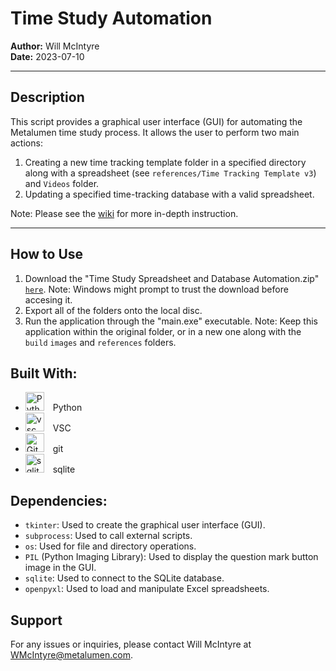# Time Study Automation

**Author:** Will McIntyre  
**Date:** 2023-07-10

---

## Description

This script provides a graphical user interface (GUI) for automating the Metalumen time study process. It allows the user to perform two main actions:

1. Creating a new time tracking template folder in a specified directory along with a spreadsheet (see `references/Time Tracking Template v3`) and `Videos` folder.
2. Updating a specified time-tracking database with a valid spreadsheet.

Note: Please see the [wiki](https://github.com/will-mcintyre04/time-automation/wiki) for more in-depth instruction.

---

## How to Use

1. Download the "Time Study Spreadsheet and Database Automation.zip" [`here`](https://drive.google.com/file/d/1ryz9c-6N8hgT8R8zdiBeNg5aCCKWsj1G/view?usp=sharing). Note: Windows might prompt to trust the download before accesing it.
2. Export all of the folders onto the local disc.
3. Run the application through the "main.exe" executable. Note: Keep this application within the original folder, or in a new one along with the `build` `images` and `references` folders.

## Built With:

* <img alt="Python" width="30px" style="padding-right:10px;" src="https://cdn.jsdelivr.net/gh/devicons/devicon/icons/python/python-original.svg" /> Python
* <img alt="vsc" width="30px" style="padding-right:10px;" src="https://cdn.jsdelivr.net/gh/devicons/devicon/icons/vscode/vscode-original.svg"/> VSC
* <img alt="Git" width="30px" style="padding-right:10px;" src="https://cdn.jsdelivr.net/gh/devicons/devicon/icons/git/git-original.svg" /> git
* <img alt = "sqlite" width="30px" style="padding-right:10px;" src="https://cdn.jsdelivr.net/gh/devicons/devicon/icons/sqlite/sqlite-original.svg" /> sqlite

## Dependencies:
- `tkinter`: Used to create the graphical user interface (GUI).
- `subprocess`: Used to call external scripts.
- `os`: Used for file and directory operations.
- `PIL` (Python Imaging Library): Used to display the question mark button image in the GUI.
- `sqlite`: Used to connect to the SQLite database.
- `openpyxl`: Used to load and manipulate Excel spreadsheets.
## Support

For any issues or inquiries, please contact Will McIntyre at WMcIntyre@metalumen.com.

